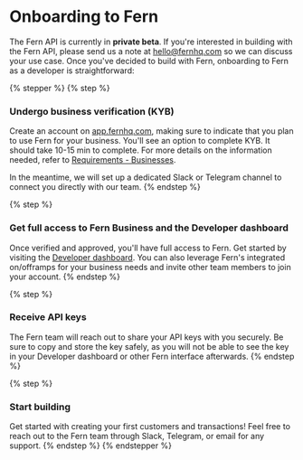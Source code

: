 # Onboarding to Fern

The Fern API is currently in **private beta**. If you're interested in building with the Fern API, please send us a note at [hello@fernhq.com](mailto:hello@fernhq.com) so we can discuss your use case. Once you've decided to build with Fern, onboarding to Fern as a developer is straightforward:

{% stepper %}
{% step %}
### Undergo business verification (KYB)

Create an account on [app.fernhq.com](https://app.fernhq.com/), making sure to indicate that you plan to use Fern for your business. You'll see an option to complete KYB. It should take 10-15 min to complete. For more details on the information needed, refer to [Requirements - Businesses](../guides/create-and-verify-customers/requirements-businesses.md).&#x20;

In the meantime, we will set up a dedicated Slack or Telegram channel to connect you directly with our team.
{% endstep %}

{% step %}
### Get full access to Fern Business and the Developer dashboard

Once verified and approved, you'll have full access to Fern. Get started by visiting the [Developer dashboard](developer-dashboard.md). You can also leverage Fern's integrated on/offramps for your business needs and invite other team members to join your account.
{% endstep %}

{% step %}
### Receive API keys

The Fern team will reach out to share your API keys with you securely. Be sure to copy and store the key safely, as you will not be able to see the key in your Developer dashboard or other Fern interface afterwards.
{% endstep %}

{% step %}
### Start building

Get started with creating your first customers and transactions! Feel free to reach out to the Fern team through Slack, Telegram, or email for any support.
{% endstep %}
{% endstepper %}

